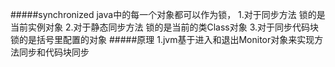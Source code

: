 #####synchronized
    java中的每一个对象都可以作为锁，
        1.对于同步方法
            锁的是当前实例对象
        2.对于静态同步方法
            锁的是当前的类Class对象
        3.对于同步代码块
            锁的是括号里配置的对象
#####原理
    1.jvm基于进入和退出Monitor对象来实现方法同步和代码块同步
        